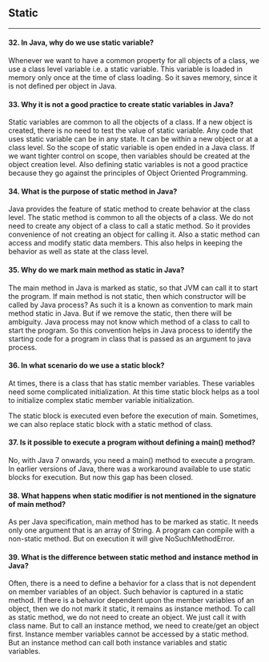 
## Static
******


#### 32. In Java, why do we use static variable?

Whenever we want to have a common property for all objects of a class, we use a class level variable i.e. a static variable. This variable is loaded in memory only once at the time of class loading. So it saves memory, since it is not defined per object in Java.



#### 33. Why it is not a good practice to create static variables in Java? 

Static variables are common to all the objects of a class. If a new object is created, there is no need to test the value of static variable. Any code that uses static variable can be in any state. It can be within a new object or at a class level. So the scope of static variable is open ended in a Java class. If we want tighter control on scope, then variables should be created at the object creation level. Also defining static variables is not a good practice because they go against the principles of Object Oriented Programming.



#### 34. What is the purpose of static method in Java? 
Java provides the feature of static method to create behavior at the
class level. The static method is common to all the objects of a
class. We do not need to create any object of a class to call a static
method. So it provides convenience of not creating an object for
calling it.
Also a static method can access and modify static data members.
This also helps in keeping the behavior as well as state at the class
level.



#### 35. Why do we mark main method as static in Java?
The main method in Java is marked as static, so that JVM can call it
to start the program. If main method is not static, then which
constructor will be called by Java process?
As such it is a known as convention to mark main method static in
Java. But if we remove the static, then there will be ambiguity. Java
process may not know which method of a class to call to start the
program.
So this convention helps in Java process to identify the starting code
for a program in class that is passed as an argument to java process.



#### 36. In what scenario do we use a static block?
At times, there is a class that has static member variables. These variables need some complicated initialization. At this time static block helps as a tool to initialize complex static member variable initialization.

The static block is executed even before the execution of main. Sometimes, we can also replace static block with a static method of class.


#### 37. Is it possible to execute a program without defining a main() method?
No, with Java 7 onwards, you need a main() method to execute a program. In earlier versions of Java, there was a workaround available to use static blocks for execution. But now this gap has
been closed.


#### 38. What happens when static modifier is not mentioned in the signature of main method?
As per Java specification, main method has to be marked as static. It needs only one argument that is an array of String. A program can compile with a non-static method. But on execution
it will give NoSuchMethodError. 


#### 39. What is the difference between static method and instance method in Java?
Often, there is a need to define a behavior for a class that is not dependent on member variables of an object. Such behavior is
captured in a static method. If there is a behavior dependent upon the member variables of an object, then we do not mark it static, it
remains as instance method. To call as static method, we do not need to create an object. We just
call it with class name. But to call an instance method, we need to
create/get an object first. Instance member variables cannot be accessed by a static method.
But an instance method can call both instance variables and static
variables.